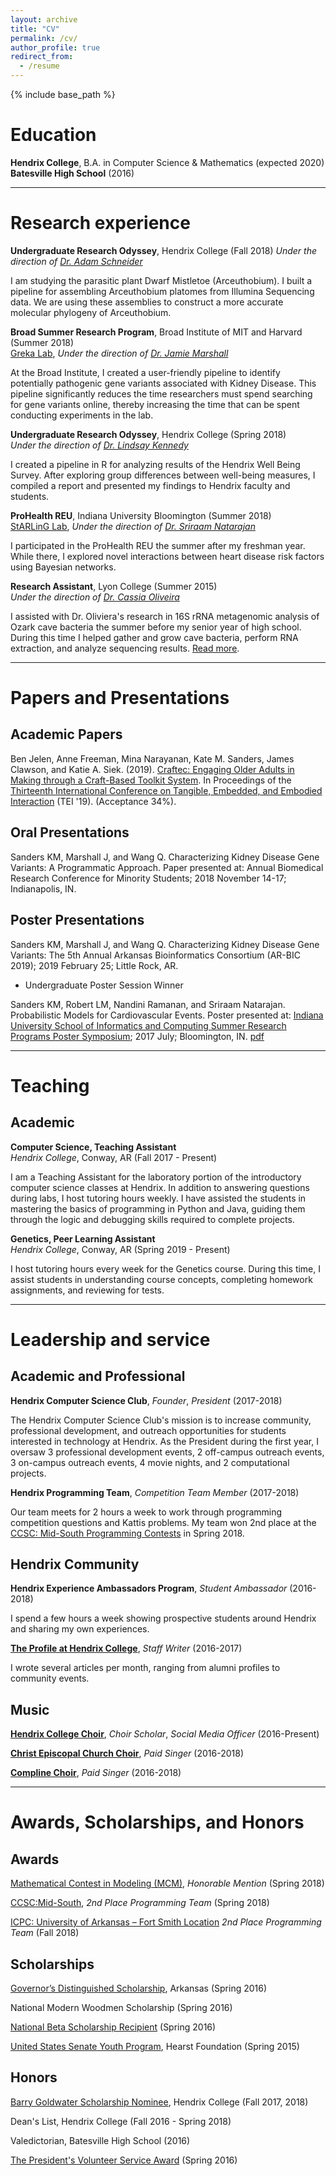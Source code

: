 ```yaml
---
layout: archive
title: "CV"
permalink: /cv/
author_profile: true
redirect_from:
  - /resume
---
```


{% include base_path %}

# Education

**Hendrix College**, B.A. in Computer Science & Mathematics (expected 2020)   
**Batesville High School** (2016)   

***

# Research experience

**Undergraduate Research Odyssey**, Hendrix College (Fall 2018)
*Under the direction of [Dr. Adam Schneider](https://scholar.google.com/citations?user=4uliMTwAAAAJ&hl=en#)*

I am studying the parasitic plant Dwarf Mistletoe (Arceuthobium). I built a pipeline for assembling Arceuthobium platomes from Illumina Sequencing data. We are using these assemblies to construct a more accurate molecular phylogeny of Arceuthobium. 

**Broad Summer Research Program**, Broad Institute of MIT and Harvard (Summer 2018)         
[Greka Lab](http://grekalab.bwh.harvard.edu/people/), *Under the direction of [Dr. Jamie Marshall](https://www.broadinstitute.org/bios/jamie-marshall)* 

At the Broad Institute, I created a user-friendly pipeline to identify potentially pathogenic gene variants associated with Kidney Disease. This pipeline significantly reduces the time researchers must spend searching for gene variants online, thereby increasing the time that can be spent conducting experiments in the lab. 

**Undergraduate Research Odyssey**, Hendrix College (Spring 2018)           
*Under the direction of [Dr. Lindsay Kennedy](https://www.hendrix.edu/psychology/psychology.aspx?id=54453)* 

I created a pipeline in R for analyzing results of the Hendrix Well Being Survey. After exploring group differences between well-being measures, I compiled a report and presented my findings to Hendrix faculty and students. 

**ProHealth REU**,  Indiana University Bloomington (Summer 2018)          
[StARLinG Lab](https://starling.utdallas.edu/), *Under the direction of [Dr. Sriraam Natarajan](http://utdallas.edu/~sriraam.natarajan/)* 

I participated in the ProHealth REU the summer after my freshman year. While there, I explored novel interactions between heart disease risk factors using Bayesian networks. 


**Research Assistant**, Lyon College (Summer 2015)       
*Under the direction of [Dr. Cassia Oliveira](https://www.lyon.edu/cassiaoliveira)*

I assisted with Dr. Oliviera's research in 16S rRNA metagenomic analysis of Ozark cave bacteria the summer before my senior year of high school. During this time I helped gather and grow cave bacteria, perform RNA extraction, and analyze sequencing results. [Read more](/portfolio/Research-Lyon/). 


***

# Papers and Presentations

## Academic Papers

Ben Jelen, Anne Freeman, Mina Narayanan, Kate M. Sanders, James Clawson, and Katie A. Siek. (2019). [Craftec: Engaging Older Adults in Making through a Craft-Based Toolkit System](https://dl.acm.org/citation.cfm?doid=3294109.3295636). In Proceedings of the [Thirteenth International Conference on Tangible, Embedded, and Embodied Interaction](https://tei.acm.org/2019/) (TEI '19). (Acceptance 34%).

## Oral Presentations

Sanders KM, Marshall J, and Wang Q. Characterizing Kidney Disease Gene Variants:
A Programmatic Approach. Paper presented at: Annual Biomedical Research Conference for Minority Students; 2018 November 14-17; Indianapolis, IN.

## Poster Presentations

Sanders KM, Marshall J, and Wang Q. Characterizing Kidney Disease Gene Variants: The 5th Annual Arkansas Bioinformatics Consortium (AR-BIC 2019); 2019 February 25; Little Rock, AR.
* Undergraduate Poster Session Winner

Sanders KM, Robert LM, Nandini Ramanan, and Sriraam Natarajan. Probabilistic Models for Cardiovascular Events. Poster presented at: [Indiana University School of Informatics and Computing Summer Research Programs Poster Symposium](https://www.sice.indiana.edu/news/story.html?story=Summer-REU-students-cap-off-work-symposium); 2017 July; Bloomington, IN. [pdf](/files/POSTER.pdf)

***

# Teaching

## Academic

**Computer Science, Teaching Assistant**    
*Hendrix College*, Conway, AR (Fall 2017 - Present)

I am a Teaching Assistant for the laboratory portion of the introductory computer science classes at Hendrix. In addition to answering questions during labs, I host tutoring hours weekly. I have assisted the students in mastering the basics of programming in Python and Java, guiding them through the logic and debugging skills required to complete projects.

**Genetics, Peer Learning Assistant**    
*Hendrix College*, Conway, AR (Spring 2019 - Present)

I host tutoring hours every week for the Genetics course. During this time, I assist students in understanding course concepts, completing homework assignments, and reviewing for tests. 

***

# Leadership and service

## Academic and Professional

**Hendrix Computer Science Club**, *Founder*, *President* (2017-2018)

The Hendrix Computer Science Club's mission is to increase community, professional development, and outreach opportunities for students interested in technology at Hendrix. As the President during the first year, I oversaw 3 professional development events, 2 off-campus outreach events, 3 on-campus outreach events, 4 movie nights, and 2 computational projects. 

**Hendrix Programming Team**, *Competition Team Member* (2017-2018)

Our team meets for 2 hours a week to work through programming competition questions and Kattis problems. My team won 2nd place at the [CCSC: Mid-South Programming Contests](http://www.ccsc-ms.org/index.php?page=contest&sub=results) in Spring 2018. 

## Hendrix Community

**Hendrix Experience Ambassadors Program**, *Student Ambassador* (2016-2018)

I spend a few hours a week showing prospective students around Hendrix and sharing my own experiences. 

[**The Profile at Hendrix College**](https://issuu.com/thehendrixcollegeprofile), *Staff Writer* (2016-2017)

I wrote several articles per month, ranging from alumni profiles to community events. 

## Music

[**Hendrix College Choir**](https://www.hendrix.edu/choir/), *Choir Scholar*, *Social Media Officer* (2016-Present)

[**Christ Episcopal Church Choir**](http://christchurchlr.org/?page_id=1834), *Paid Singer* (2016-2018)

[**Compline Choir**](https://complineathendrix.org/), *Paid Singer* (2016-2018)

***

# Awards, Scholarships, and Honors

## Awards

[Mathematical Contest in Modeling (MCM)](https://www.comap.com/undergraduate/contests/mcm/), *Honorable Mention* (Spring 2018)

[CCSC:Mid-South](http://www.ccsc-ms.org/index.php?page=contest&sub=results), *2nd Place Programming Team* (Spring 2018)

[ICPC: University of Arkansas – Fort Smith Location](https://mcpc18.kattis.com/standings?filter=1809) *2nd Place Programming Team* (Fall 2018)

## Scholarships

[Governor’s Distinguished Scholarship](https://scholarships.adhe.edu/scholarships/detail/governors-distinguished-scholarship), Arkansas (Spring 2016)

National Modern Woodmen Scholarship (Spring 2016)

[National Beta Scholarship Recipient](https://www.betaclub.org/uploads/pdfs/2016_Scholarship_Winners.pdf) (Spring 2016)

[United States Senate Youth Program](https://ussenateyouth.org/), Hearst Foundation (Spring 2015)

## Honors

[Barry Goldwater Scholarship Nominee](https://goldwater.scholarsapply.org/), Hendrix College (Fall 2017, 2018) 

Dean's List, Hendrix College (Fall 2016 - Spring 2018) 

Valedictorian, Batesville High School (2016)

[The President's Volunteer Service Award](https://www.presidentialserviceawards.gov/) (Spring 2016)
